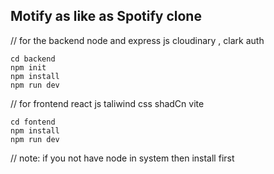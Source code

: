 ## Motify as like as Spotify clone
// for the backend node and express js cloudinary , clark auth
```
cd backend
npm init
npm install
npm run dev
```

// for frontend react js taliwind css shadCn vite
```
cd fontend
npm install
npm run dev
```

// note: if you not have node in system then install first 
